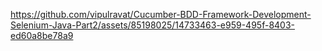 

https://github.com/vipulravat/Cucumber-BDD-Framework-Development-Selenium-Java-Part2/assets/85198025/14733463-e959-495f-8403-ed60a8be78a9

